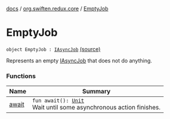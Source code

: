 [docs](../../index.md) / [org.swiften.redux.core](../index.md) / [EmptyJob](./index.md)

# EmptyJob

`object EmptyJob : `[`IAsyncJob`](../-i-async-job/index.md) [(source)](https://github.com/protoman92/KotlinRedux/tree/master/common/common-core/src/main/kotlin/org/swiften/redux/core/AsyncJob.kt#L21)

Represents an empty [IAsyncJob](../-i-async-job/index.md) that does not do anything.

### Functions

| Name | Summary |
|---|---|
| [await](await.md) | `fun await(): `[`Unit`](https://kotlinlang.org/api/latest/jvm/stdlib/kotlin/-unit/index.html)<br>Wait until some asynchronous action finishes. |
